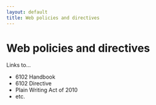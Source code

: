 ```yaml
---
layout: default
title: Web policies and directives
---
```


# Web policies and directives

Links to...
* 6102 Handbook
* 6102 Directive
* Plain Writing Act of 2010
* etc.
